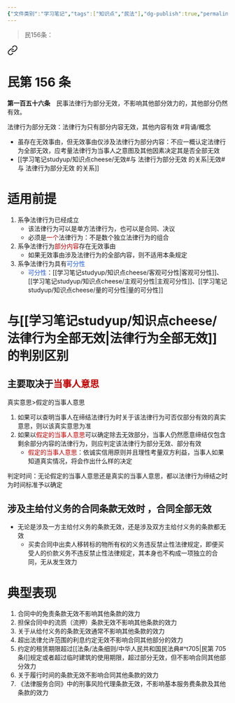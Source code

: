 ```yaml
---
{"文件类别":"学习笔记","tags":["知识点","民法"],"dg-publish":true,"permalink":"/学习笔记studyup/知识点cheese/法律行为部分无效/","dgPassFrontmatter":true,"created":"2024-07-18T11:00:42.558+08:00","updated":"2024-10-27T22:42:00.744+08:00"}
---
```


>民156条：
<div class="transclusion internal-embed is-loaded"><a class="markdown-embed-link" href="////#t156" aria-label="Open link"><svg xmlns="http://www.w3.org/2000/svg" width="24" height="24" viewBox="0 0 24 24" fill="none" stroke="currentColor" stroke-width="2" stroke-linecap="round" stroke-linejoin="round" class="svg-icon lucide-link"><path d="M10 13a5 5 0 0 0 7.54.54l3-3a5 5 0 0 0-7.07-7.07l-1.72 1.71"></path><path d="M14 11a5 5 0 0 0-7.54-.54l-3 3a5 5 0 0 0 7.07 7.07l1.71-1.71"></path></svg></a><div class="markdown-embed">

<div class="markdown-embed-title">

# 民第 156 条

</div>


**第一百五十六条**　民事法律行为部分无效，不影响其他部分效力的，其他部分仍然有效。 

</div></div>


法律行为部分无效：法律行为只有部分内容无效，其他内容有效 #背诵/概念 
- 虽存在无效事由，但无效事由仅涉及法律行为部分内容：不应一概认定法律行为全部无效，应考量法律行为当事人之意图及其他因素决定其是否全部无效
- [[学习笔记studyup/知识点cheese/无效#与 法律行为部分无效 的关系\|无效#与 法律行为部分无效 的关系]]
# 适用前提
1. 系争法律行为已经成立
	- 该法律行为可以是单方法律行为，也可以是合同、决议
	- 必须是<font color="#c00000">一个</font>法律行为：不是数个独立法律行为的组合
2. 系争法律行为<font color="#c00000">部分内容</font>存在无效事由
	- 如果无效事由涉及法律行为的全部内容，则不适用本条规定
3. 系争法律行为具有<font color="#245bdb">可分性</font>
	- <font color="#245bdb">可分性</font>：[[学习笔记studyup/知识点cheese/客观可分性\|客观可分性]]、[[学习笔记studyup/知识点cheese/主观可分性\|主观可分性]]、[[学习笔记studyup/知识点cheese/量的可分性\|量的可分性]]
# 与[[学习笔记studyup/知识点cheese/法律行为全部无效\|法律行为全部无效]]的判别区别
## 主要取决于<font color="#c00000">当事人意思</font>
真实意思>假定的当事人意思
1. 如果可以查明当事人在缔结法律行为时关于该法律行为可否仅部分有效的真实意思，则以该真实意思为准
2. 如果以<font color="#c00000">假定的当事人意思</font>可以确定除去无效部分，当事人仍然愿意缔结仅包含剩余部分内容的法律行为，则应判定该法律行为部分无效、部分有效
	- <font color="#c00000">假定的当事人意思</font>：依诚实信用原则并且理性考量双方利益，当事人如果知道真实情况，将会作出什么样的决定

判定时间：无论假定的当事人意思还是真实的当事人意思，都以法律行为缔结之时为时间标准予以确定
## 涉及主给付义务的合同条款无效时 ，合同全部无效
- 无论是涉及一方主给付义务的条款无效，还是涉及双方主给付义务的条款都无效
	- 买卖合同中出卖人移转标的物所有权的义务违反禁止性法律规定，即便买受人的价款义务不违反禁止性法律规定，其本身也不构成一项独立的合同，无从发生效力
# 典型表现
1. 合同中的免责条款无效不影响其他条款的效力
2. 担保合同中的流质（流押）条款无效不影响其他条款的效力
3. 关于从给付义务的条款无效通常不影响其他条款的效力
4. 超出法律允许范围的利息约定无效不影响合同其他部分的效力
5. 约定的租赁期限超过[[法条/法条细则/中华人民共和国民法典#^t705\|民第 705 条Ⅰ]]规定或者超过临时建筑的使用期限，超过部分无效，但不影响合同其他部分效力
6. 关于履行时间的条款无效不影响合同其他条款的效力
7. 《法律服务合同》中的刑事风险代理条款无效，不影响基本服务费条款及其他条款的效力